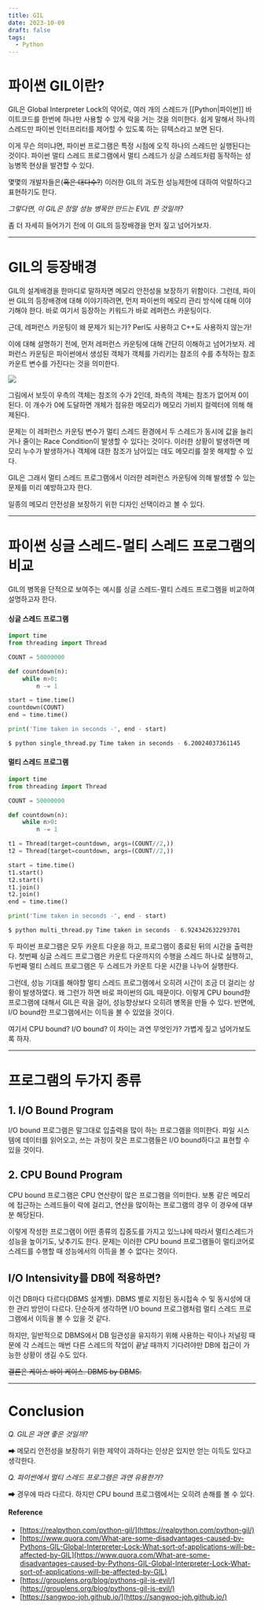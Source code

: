 ```yaml
---
title: GIL
date: 2023-10-09
draft: false
tags:
  - Python
---
```

# 파이썬 GIL이란?

GIL은 Global Interpreter Lock의 약어로, 여러 개의 스레드가 [[Python|파이썬]] 바이트코드를 한번에 하나만 사용할 수 있게 락을 거는 것을 의미한다. 쉽게 말해서 하나의 스레드만 파이썬 인터프리터를 제어할 수 있도록 하는 뮤텍스라고 보면 된다.

이게 무슨 의미냐면, 파이썬 프로그램은 특정 시점에 오직 하나의 스레드만 실행된다는 것이다. 파이썬 멀티 스레드 프로그램에서 멀티 스레드가 싱글 스레드처럼 동작하는 성능병목 현상을 발견할 수 있다.

몇몇의 개발자들은(~~혹은 대다수?~~) 이러한 GIL의 과도한 성능제한에 대하여 악랄하다고 표현하기도 한다.

*그렇다면, 이 GIL은 정말 성능 병목만 만드는 EVIL 한 것일까?*

좀 더 자세히 들어가기 전에 이 GIL의 등장배경을 먼저 짚고 넘어가보자.

---
# GIL의 등장배경

GIL의 설계배경을 한마디로 말하자면 메모리 안전성을 보장하기 위함이다. 그런데, 파이썬 GIL의 등장배경에 대해 이야기하려면, 먼저 파이썬의 메모리 관리 방식에 대해 이야기해야 한다. 바로 여기서 등장하는 키워드가 바로 레퍼런스 카운팅이다.

근데, 레퍼런스 카운팅이 왜 문제가 되는가? Perl도 사용하고 C++도 사용하지 않는가!

이에 대해 설명하기 전에, 먼저 레퍼런스 카운팅에 대해 간단히 이해하고 넘어가보자. 레퍼런스 카운팅은 파이썬에서 생성된 객체가 객체를 가리키는 참조의 수를 추적하는 참조 카운트 변수를 가진다는 것을 의미한다.

![](https://i.imgur.com/kRoEW2O.png)

그림에서 보듯이 우측의 객체는 참조의 수가 2인데, 좌측의 객체는 참조가 없어져 0이 된다. 이 개수가 0에 도달하면 개체가 점유한 메모리가 메모리 가비지 컬렉터에 의해 해제된다.

문제는 이 레퍼런스 카운팅 변수가 멀티 스레드 환경에서 두 스레드가 동시에 값을 늘리거나 줄이는 Race Condition이 발생할 수 있다는 것이다. 이러한 상황이 발생하면 메모리 누수가 발생하거나 객체에 대한 참조가 남아있는 데도 메모리를 잘못 해제할 수 있다.

GIL은 그래서 멀티 스레드 프로그램에서 이러한 레퍼런스 카운팅에 의해 발생할 수 있는 문제를 미리 예방하고자 한다.

일종의 메모리 안전성을 보장하기 위한 디자인 선택이라고 볼 수 있다.

---

# 파이썬 싱글 스레드-멀티 스레드 프로그램의 비교

GIL의 병목을 단적으로 보여주는 예시를 싱글 스레드-멀티 스레드 프로그램을 비교하여 설명하고자 한다.

#### 싱글 스레드 프로그램
```python
import time
from threading import Thread

COUNT = 50000000

def countdown(n):
    while n>0:
        n -= 1

start = time.time()
countdown(COUNT)
end = time.time()

print('Time taken in seconds -', end - start)
```

```sh
$ python single_thread.py Time taken in seconds - 6.20024037361145
```

#### 멀티 스레드 프로그램
```python
import time
from threading import Thread

COUNT = 50000000

def countdown(n):
    while n>0:
        n -= 1

t1 = Thread(target=countdown, args=(COUNT//2,))
t2 = Thread(target=countdown, args=(COUNT//2,))

start = time.time()
t1.start()
t2.start()
t1.join()
t2.join()
end = time.time()

print('Time taken in seconds -', end - start)
```

```sh
$ python multi_thread.py Time taken in seconds - 6.924342632293701
```

두 파이썬 프로그램은 모두 카운트 다운을 하고, 프로그램이 종료된 뒤의 시간을 출력한다. 첫번째 싱글 스레드 프로그램은 카운트 다운까지의 수행을 스레드 하나로 실행하고, 두번째 멀티 스레드 프로그램은 두 스레드가 카운트 다운 시간을 나누어 실행한다.

그런데, 성능 기대를 해야할 멀티 스레드 프로그램에서 오히려 시간이 조금 더 걸리는 상황이 발생하였다. 왜 그런가 하면 바로 파이썬의 GIL 때문이다. 이렇게 CPU bound한 프로그램에 대해서 GIL은 락을 걸어, 성능향상보다 오히려 병목을 만들 수 있다. 반면에, I/O bound한 프로그램에서는 이득을 볼 수 있었을 것이다.

여기서 CPU bound? I/O bound? 이 차이는 과연 무엇인가? 가볍게 짚고 넘어가보도록 하자.

---

# 프로그램의 두가지 종류

## 1. I/O Bound Program

I/O bound 프로그램은 말그대로 입출력을 많이 하는 프로그램을 의미한다. 파일 시스템에 데이터를 읽어오고, 쓰는 과정이 잦은 프로그램들은 I/O bound하다고 표현할 수 있을 것이다.

## 2. CPU Bound Program

CPU bound 프로그램은 CPU 연산량이 많은 프로그램을 의미한다. 보통 같은 메모리에 접근하는 스레드들이 락에 걸리고, 연산을 많이하는 프로그램의 경우 이 경우에 대부분 해당된다.

이렇게 작성한 프로그램이 어떤 종류의 집중도를 가지고 있느냐에 따라서 멀티스레드가 성능을 높이기도, 낮추기도 한다. 문제는 이러한 CPU bound 프로그램들이 멀티코어로 스레드를 수행할 때 성능에서의 이득을 볼 수 없다는 것이다.

## I/O Intensivity를 DB에 적용하면?

이건 DB마다 다르다(DBMS 설계별). DBMS 별로 지정된 동시접속 수 및 동시성에 대한 관리 방안이 다르다. 단순하게 생각하면 I/O bound 프로그램처럼 멀티 스레드 프로그램에서 이득을 볼 수 있을 것 같다.

하지만, 일반적으로 DBMS에서 DB 일관성을 유지하기 위해 사용하는 락이나 저널링 때문에 각 스레드는 매번 다른 스레드의 작업이 끝날 때까지 기다려야만 DB에 접근이 가능한 상황이 생길 수도 있다.

~~결론은 케이스 바이 케이스. DBMS by DBMS.~~


---

# Conclusion

*Q. GIL은 과연 좋은 것일까?*

➡ 메모리 안전성을 보장하기 위한 제약이 과하다는 인상은 있지만 얻는 이득도 있다고 생각한다.

*Q. 파이썬에서 멀티 스레드 프로그램은 과연 유용한가?*

➡ 경우에 따라 다르다. 하지만 CPU bound 프로그램에서는 오히려 손해를 볼 수 있다.



#### Reference

- [https://realpython.com/python-gil/](https://realpython.com/python-gil/)
- [https://www.quora.com/What-are-some-disadvantages-caused-by-Pythons-GIL-Global-Interpreter-Lock-What-sort-of-applications-will-be-affected-by-GIL](https://www.quora.com/What-are-some-disadvantages-caused-by-Pythons-GIL-Global-Interpreter-Lock-What-sort-of-applications-will-be-affected-by-GIL)
- [https://grouplens.org/blog/pythons-gil-is-evil/](https://grouplens.org/blog/pythons-gil-is-evil/)
- [https://sangwoo-joh.github.io/](https://sangwoo-joh.github.io/)